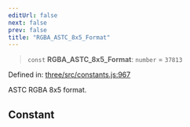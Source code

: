 ```yaml
---
editUrl: false
next: false
prev: false
title: "RGBA_ASTC_8x5_Format"
---
```


> `const` **RGBA\_ASTC\_8x5\_Format**: `number` = `37813`

Defined in: [three/src/constants.js:967](https://github.com/DefinitelyMaybe/three-i18n/blob/fa57b79433d1c349ffb23a78727299c8d4190136/three/src/constants.js#L967)

ASTC RGBA 8x5 format.

## Constant
